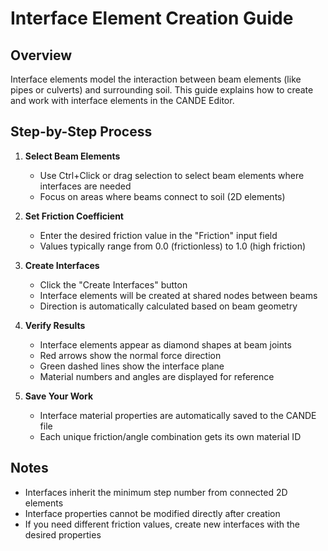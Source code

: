 # Interface Element Creation Guide

## Overview
Interface elements model the interaction between beam elements (like pipes or culverts) and 
surrounding soil. This guide explains how to create and work with interface elements in the CANDE Editor.

## Step-by-Step Process

1. **Select Beam Elements**
   - Use Ctrl+Click or drag selection to select beam elements where interfaces are needed
   - Focus on areas where beams connect to soil (2D elements)

2. **Set Friction Coefficient**
   - Enter the desired friction value in the "Friction" input field
   - Values typically range from 0.0 (frictionless) to 1.0 (high friction)

3. **Create Interfaces**
   - Click the "Create Interfaces" button
   - Interface elements will be created at shared nodes between beams
   - Direction is automatically calculated based on beam geometry

4. **Verify Results**
   - Interface elements appear as diamond shapes at beam joints
   - Red arrows show the normal force direction
   - Green dashed lines show the interface plane
   - Material numbers and angles are displayed for reference

5. **Save Your Work**
   - Interface material properties are automatically saved to the CANDE file
   - Each unique friction/angle combination gets its own material ID

## Notes
- Interfaces inherit the minimum step number from connected 2D elements
- Interface properties cannot be modified directly after creation
- If you need different friction values, create new interfaces with the desired properties